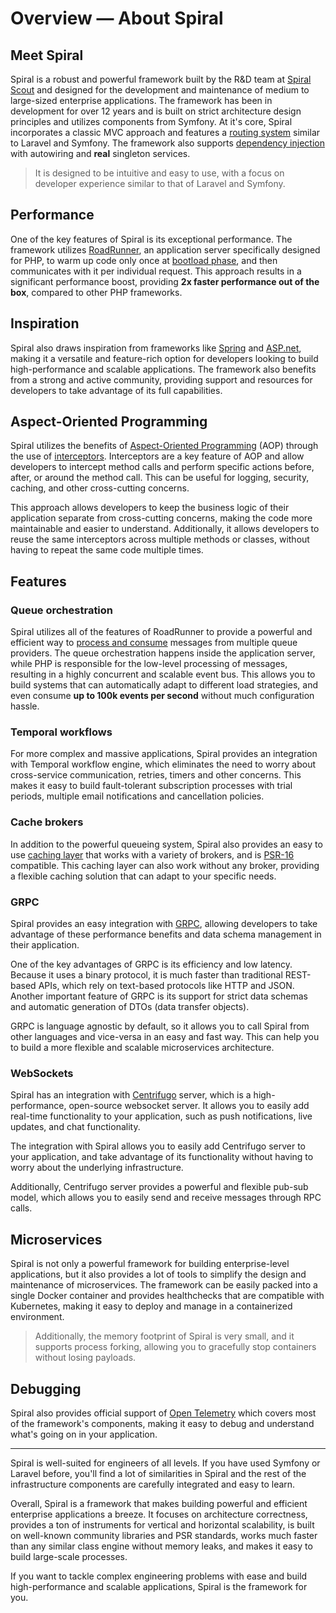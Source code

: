 # Overview — About Spiral

## Meet Spiral

Spiral is a robust and powerful framework built by the R&D team at [Spiral Scout](https://spiralscout.com/) and
designed for the development and maintenance of medium to large-sized enterprise applications. The framework has been in development 
for over 12 years and is built on strict architecture design principles and utilizes components from Symfony. At it's core, Spiral 
incorporates a classic MVC approach and features a [routing system](../http/routing.md) similar to Laravel and Symfony. The framework 
also supports [dependency injection](../container/overview.md#dependency-injection) with autowiring and **real** 
singleton services.

> It is designed to be intuitive and easy to use, with a focus on developer experience similar to that of
> Laravel and Symfony.

## Performance

One of the key features of Spiral is its exceptional performance. The framework
utilizes [RoadRunner](../start/server.md), an application server specifically designed for PHP, to warm up code
only once at [bootload phase](../framework/lifecycle.md), and then communicates with it per individual request. This
approach results in a significant performance boost, providing **2x faster performance out of the box**, compared to
other PHP frameworks.

## Inspiration

Spiral also draws inspiration from frameworks like [Spring](https://spring.io/)
and [ASP.net](https://dotnet.microsoft.com/en-us/apps/aspnet), making it a versatile and feature-rich option for
developers looking to build high-performance and scalable applications. The framework also benefits from a strong and
active community, providing support and resources for developers to take advantage of its full capabilities.

## Aspect-Oriented Programming

Spiral utilizes the benefits
of [Aspect-Oriented Programming](https://en.wikipedia.org/wiki/Aspect-oriented_programming) (AOP) through the use of
[interceptors](../framework/interceptors.md). Interceptors are a key feature of AOP and allow developers to intercept
method calls and perform specific actions before, after, or around the method call. This can be useful for logging,
security, caching, and other cross-cutting concerns.

This approach allows developers to keep the business logic of their application separate from cross-cutting concerns,
making the code more maintainable and easier to understand. Additionally, it allows developers to reuse the same
interceptors across multiple methods or classes, without having to repeat the same code multiple times.

## Features

### Queue orchestration

Spiral utilizes all of the features of RoadRunner to provide a powerful and efficient way
to [process and consume](../queue/configuration.md) messages from multiple queue providers. The queue orchestration
happens inside the application server, while PHP is responsible for the low-level processing of messages, resulting in
a highly concurrent and scalable event bus. This allows you to build systems that can automatically adapt to different
load strategies, and even consume **up to 100k events per second** without much configuration hassle.

### Temporal workflows

For more complex and massive applications, Spiral provides an integration with Temporal workflow engine, which
eliminates the need to worry about cross-service communication, retries, timers and other concerns. This makes it easy
to build fault-tolerant subscription processes with trial periods, multiple email notifications and cancellation
policies.

### Cache brokers

In addition to the powerful queueing system, Spiral also provides an easy to use [caching layer](../basics/cache.md)
that works with a variety of brokers, and is [PSR-16](https://www.php-fig.org/psr/psr-16/) compatible. This caching
layer can also work without any broker, providing a flexible caching solution that can adapt to your specific needs.

### GRPC

Spiral provides an easy integration with [GRPC](../grpc/configuration.md), allowing developers to take
advantage of these performance benefits and data schema management in their application.

One of the key advantages of GRPC is its efficiency and low latency. Because it uses a binary protocol, it is much
faster than traditional REST-based APIs, which rely on text-based protocols like HTTP and JSON. Another important
feature of GRPC is its support for strict data schemas and automatic generation of DTOs (data transfer objects).

GRPC is language agnostic by default, so it allows you to call Spiral from other languages and vice-versa in an easy and
fast way. This can help you to build a more flexible and scalable microservices architecture.

### WebSockets

Spiral has an integration with [Centrifugo](../websockets/configuration.md) server, which is a high-performance,
open-source websocket server. It allows you to easily add real-time functionality to your application, such as push
notifications, live updates, and chat functionality.

The integration with Spiral allows you to easily add Centrifugo server to your application, and take advantage of its
functionality without having to worry about the underlying infrastructure.

Additionally, Centrifugo server provides a powerful and flexible pub-sub model, which allows you to easily send and
receive messages through RPC calls.

## Microservices

Spiral is not only a powerful framework for building enterprise-level applications, but it also provides a lot of tools
to simplify the design and maintenance of microservices. The framework can be easily packed into a single Docker
container and provides healthchecks that are compatible with Kubernetes, making it easy to deploy and manage in a
containerized environment.

> Additionally, the memory footprint of Spiral is very small, and it supports process forking, allowing you to 
> gracefully stop containers without losing payloads.

## Debugging

Spiral also provides official support of [Open Telemetry](../advanced/telemetry.md) which covers most of the framework's
components, making it easy to debug and understand what's going on in your application.

<hr>

Spiral is well-suited for engineers of all levels. If you have used Symfony or Laravel before, you'll find a
lot of similarities in Spiral and the rest of the infrastructure components are carefully integrated and easy to learn.

Overall, Spiral is a framework that makes building powerful and efficient enterprise applications a breeze. It focuses
on architecture correctness, provides a ton of instruments for vertical and horizontal scalability, is built on
well-known community libraries and PSR standards, works much faster than any similar class engine without memory leaks,
and makes it easy to build large-scale processes.

If you want to tackle complex engineering problems with ease and build high-performance and scalable applications,
Spiral is the framework for you.
